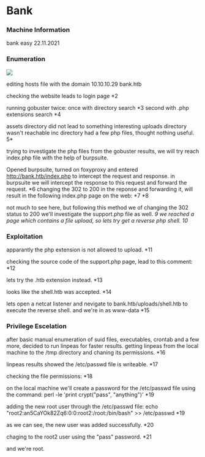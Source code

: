 # Bank

### Machine Information
bank
easy
22.11.2021

### Enumeration
![]("https://user-images.githubusercontent.com/21021400/142858477-b4813bcd-00c0-4ead-b92e-e8a8d311c20d.png")

editing hosts file with the domain
10.10.10.29	bank.htb

checking the website leads to login page
*2

running gobuster twice:
once with directory search
*3
second with .php extensions search
*4

assets directory did not lead to something interesting
uploads directory wasn't reachable
inc directory had a few php files, thought nothing useful.
5*

trying to investigate the php files from the gobuster results,
we will try reach index.php file with the help of burpsuite.

Opened burpsuite, turned on foxyproxy and entered
http://bank.htb/index.php to intercept the request and response.
in burpsuite we will intercept the response to this request and forward the request.
*6
changing the 302 to 200 in the reponse and forwarding it, will result in the following index.php page on the web:
*7
*8

not much to see here, but following this method we of changing the 302 status to 200 we'll investigate the support.php file as well.
*9
we reached a page which contains a file upload, so lets try get a reverse php shell.
10*

### Exploitation

apparantly the php extension is not allowed to upload.
*11

checking the source code of the support.php page, lead to this comment:
*12

lets try the .htb extension instead.
*13

looks like the shell.htb was accepted.
*14

lets open a netcat listener and nevigate to bank.htb/uploads/shell.htb to execute the reverse shell.
and we're in as www-data
*15

### Privilege Escelation
after basic manual enumeration of suid files, executables, crontab and a few more, decided to run linpeas for faster results.
getting linpeas from the local machine to the /tmp directory and chaning its permissions.
*16

linpeas results showed the /etc/passwd file is writeable.
*17

checking the file permissions:
*18

on the local machine we'll create a password for the /etc/passwd file using the command:
perl -le 'print crypt("pass", "anything")'
*19

adding the new root user through the /etc/passwd file:
echo "root2:an5CaYOk82Zq6:0:0:root2:/root:/bin/bash" >> /etc/passwd
*19

as we can see, the new user was added successfully.
*20

chaging to the root2 user using the "pass" password.
*21

and we're root.






